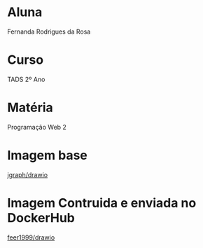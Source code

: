 <h1>Aluna</h1>
Fernanda Rodrigues da Rosa
<h1>Curso</h1>
TADS
2º Ano
<h1>Matéria</h1>
Programação Web 2
<h1>Imagem base</h1>
<a href=“https://hub.docker.com/r/jgraph/drawio“>jgraph/drawio</a>
<h1>Imagem Contruida e enviada no DockerHub</h1>
<a href=“https://hub.docker.com/r/feer1999/drawio“>feer1999/drawio</a>
